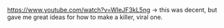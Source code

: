 https://www.youtube.com/watch?v=WIeJF3kL5ng -> this was decent, but gave me great ideas for how to make a killer, viral one.
